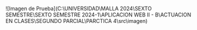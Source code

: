 ![Imagen de Prueba](C:\UNIVERSIDAD\MALLA 2024\SEXTO SEMESTRE\SEXTO SEMESTRE 2024-1\APLICACION WEB II - B\ACTUACION EN CLASES\SEGUNDO PARCIAL\PARCTICA 4\src\imagen)
